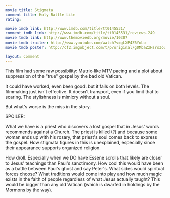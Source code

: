 ```yaml
---
movie title: Stigmata
comment title: Holy Battle Lite
rating: 

movie imdb link: http://www.imdb.com/title/tt0145531/
comment imdb link: http://www.imdb.com/title/tt0145531/reviews-249
movie tmdb link: http://www.themoviedb.org/movie/10307
movie tmdb trailer: http://www.youtube.com/watch?v=gLXP4Z6YoLo
movie tmdb poster: http://cf2.imgobject.com/t/p/original/g0MbaZzHsrs3oZGsVG1wY9nhSdF.jpg

layout: comment
---
```


This film had some raw possibility: Matrix-like MTV pacing and a plot about suppression of the "true" gospel by the bad old Vatican.

It could have worked, even been good. but it fails on both levels. The filmmaking just isn't effective. It doesn't transport, even if you limit that to scaring. The stylishness is mimicry without a soul.

But what's worse is the miss in the story. 

SPOILER:

What we have is a priest who discovers a lost gospel that in Jesus' words recommends against a Church. The priest is killed (?) and because some woman ends up with his rosary, that priest's soul comes back to express the gospel. How stigmata figures in this is unexplained, especially since their appearance supports organized religion.

How droll. Especially when we DO have Essene scrolls that likely are closer to Jesus' teachings than Paul's sanctimony. How cool this would have been as a battle between Paul's ghost and say Peter's. What sides would spiritual forces choose? What traditions would come into play and how much magic exists in the faith of people regardless of what Jesus actually taught? This would be bigger than any old Vatican (which is dwarfed in holdings by the Mormons by the way).